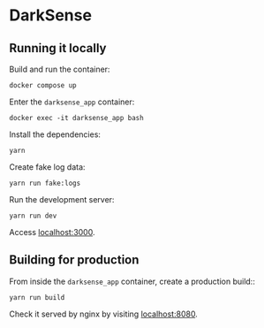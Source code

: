 # DarkSense

## Running it locally

Build and run the container:

```
docker compose up
```

Enter the `darksense_app` container:

```
docker exec -it darksense_app bash
```

Install the dependencies:

```
yarn
```

Create fake log data:

```
yarn run fake:logs
```

Run the development server:

```
yarn run dev
```

Access [localhost:3000](http://localhost:3000/).

## Building for production

From inside the `darksense_app` container, create a production build::

```
yarn run build
```

Check it served by nginx by visiting [localhost:8080](http://localhost:8080/).
